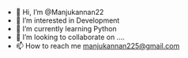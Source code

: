 - 👋 Hi, I’m @Manjukannan22
- 👀 I’m interested in Development
- 🌱 I’m currently learning Python
- 💞️ I’m looking to collaborate on ....
- 📫 How to reach me manjukannan225@gmail.com

<!---
Manjukannan22/Manjukannan22 is a ✨ special ✨ repository because its `README.md` (this file) appears on your GitHub profile.
You can click the Preview link to take a look at your changes.
--->
